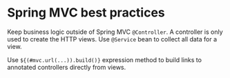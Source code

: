 # Spring MVC best practices

Keep business logic outside of Spring MVC `@Controller`. A controller is only used to create the HTTP views. Use `@Service` bean to collect all data for a view. 

Use `${(#mvc.url(...)).build()}` expression method to build links to annotated controllers directly from views. 
